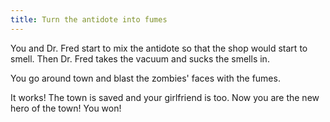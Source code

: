 ```yaml
---
title: Turn the antidote into fumes
---
```


You and Dr. Fred start to mix the antidote so that the shop would start to smell. Then Dr. Fred takes the vacuum and sucks the smells in. 

You go around town and blast the zombies' faces with the fumes. 

It works! The town is saved and your girlfriend is too. Now you are the new hero of the town! You won!
